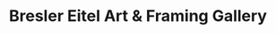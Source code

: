 ---
title: "Bresler Eitel Art & Framing Gallery"
url: /milwaukee/bresler-eitel-art-and-framing-gallery/
shop: frame
---